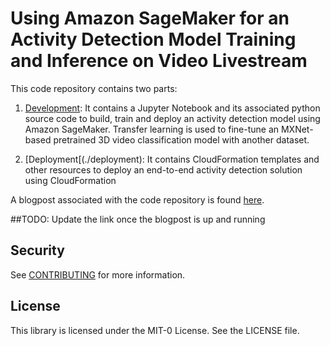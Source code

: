 # Using Amazon SageMaker for an Activity Detection Model Training and Inference on Video Livestream

This code repository contains two parts:

1. [Development](./development): It contains a Jupyter Notebook and its associated python source code to build, train and deploy an activity detection model using Amazon SageMaker. Transfer learning is used to fine-tune an MXNet-based pretrained 3D video classification model with another dataset.

2. [Deployment[(./deployment): It contains CloudFormation templates and other resources to deploy an end-to-end activity detection solution using CloudFormation

A blogpost associated with the code repository is found [here](#).

##TODO: Update the link once the blogpost is up and running

## Security

See [CONTRIBUTING](CONTRIBUTING.md#security-issue-notifications) for more information.

## License

This library is licensed under the MIT-0 License. See the LICENSE file.
